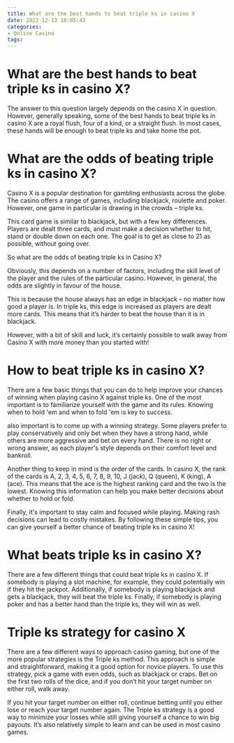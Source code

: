 ```yaml
---
title: What are the best hands to beat triple ks in casino X
date: 2022-12-13 16:05:43
categories:
- Online Casino
tags:
---
```



#  What are the best hands to beat triple ks in casino X?

The answer to this question largely depends on the casino X in question. However, generally speaking, some of the best hands to beat triple ks in casino X are a royal flush, four of a kind, or a straight flush. In most cases, these hands will be enough to beat triple ks and take home the pot.

#  What are the odds of beating triple ks in casino X?

Casino X is a popular destination for gambling enthusiasts across the globe. The casino offers a range of games, including blackjack, roulette and poker. However, one game in particular is drawing in the crowds – triple ks.

This card game is similar to blackjack, but with a few key differences. Players are dealt three cards, and must make a decision whether to hit, stand or double down on each one. The goal is to get as close to 21 as possible, without going over.

So what are the odds of beating triple ks in Casino X?

Obviously, this depends on a number of factors, including the skill level of the player and the rules of the particular casino. However, in general, the odds are slightly in favour of the house.

This is because the house always has an edge in blackjack – no matter how good a player is. In triple ks, this edge is increased as players are dealt more cards. This means that it’s harder to beat the house than it is in blackjack.

However, with a bit of skill and luck, it’s certainly possible to walk away from Casino X with more money than you started with!

#  How to beat triple ks in casino X?

There are a few basic things that you can do to help improve your chances of winning when playing casino X against triple ks. One of the most important is to familiarize yourself with the game and its rules. Knowing when to hold 'em and when to fold 'em is key to success.

 also important is to come up with a winning strategy. Some players prefer to play conservatively and only bet when they have a strong hand, while others are more aggressive and bet on every hand. There is no right or wrong answer, as each player's style depends on their comfort level and bankroll.

Another thing to keep in mind is the order of the cards. In casino X, the rank of the cards is A, 2, 3, 4, 5, 6, 7, 8, 9, 10, J (jack), Q (queen), K (king), A (ace). This means that the ace is the highest ranking card and the two is the lowest. Knowing this information can help you make better decisions about whether to hold or fold.

Finally, it's important to stay calm and focused while playing. Making rash decisions can lead to costly mistakes. By following these simple tips, you can give yourself a better chance of beating triple ks in casino X!

#  What beats triple ks in casino X?

There are a few different things that could beat triple ks in casino X. If somebody is playing a slot machine, for example, they could potentially win if they hit the jackpot. Additionally, if somebody is playing blackjack and gets a blackjack, they will beat the triple ks. Finally, if somebody is playing poker and has a better hand than the triple ks, they will win as well.

#  Triple ks strategy for casino X

There are a few different ways to approach casino gaming, but one of the more popular strategies is the Triple ks method. This approach is simple and straightforward, making it a good option for novice players. To use this strategy, pick a game with even odds, such as blackjack or craps. Bet on the first two rolls of the dice, and if you don’t hit your target number on either roll, walk away.

If you hit your target number on either roll, continue betting until you either lose or reach your target number again. The Triple ks strategy is a good way to minimize your losses while still giving yourself a chance to win big payouts. It’s also relatively simple to learn and can be used in most casino games.